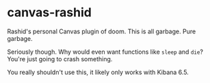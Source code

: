 # canvas-rashid
Rashid's personal Canvas plugin of doom. This is all garbage. Pure garbage.

Seriously though. Why would even want functions like `sleep` and `die`? You're just going to crash something.

You really shouldn't use this, it likely only works with Kibana 6.5.
